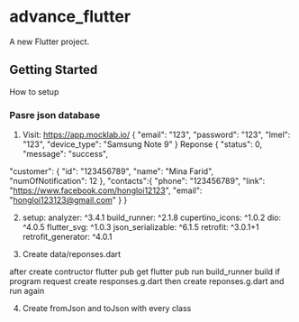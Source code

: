 # advance_flutter

A new Flutter project.

## Getting Started

How to setup 

### Pasre json database 
1. Visit: https://app.mocklab.io/
{
  "email": "123",
  "password": "123",
  "lmel": "123",
  "device_type": "Samsung Note 9"
}
Reponse 
{
  "status": 0,
  "message": "success",
  
  "customer": {
    "id": "123456789",
    "name": "Mina Farid",
    "numOfNotification": 12
  },
  "contacts":{
    "phone": "123456789",
    "link": "https://www.facebook.com/hongloi12123",
    "email": "hongloi123123@gmail.com"
  }
}

2. setup:
  analyzer: ^3.4.1
  build_runner: ^2.1.8
  cupertino_icons: ^1.0.2
  dio: ^4.0.5
  flutter_svg: ^1.0.3
  json_serializable: ^6.1.5
  retrofit: ^3.0.1+1
  retrofit_generator: ^4.0.1

3. Create data/reponses.dart

after create contructor 
flutter pub get
flutter pub run build_runner build
if program request create responses.g.dart then create reponses.g.dart and run again

4. Create fromJson and toJson with every class 





